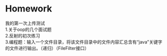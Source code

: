 # Homework
我的第一次上传测试  
1.关于oop的几个面试题  
2.反射的初次练习  
3.编程题：输入一个文件目录，将该文件目录中的文件内容汇总含有“java”关键字的文件进行输出。（递归）（FileFilter接口）  
